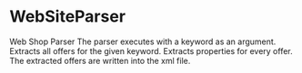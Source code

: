 # WebSiteParser
Web Shop Parser
The parser executes with a keyword as an argument.
Extracts all offers for the given keyword.
Extracts properties for every offer.
The extracted offers are written into the xml file.
